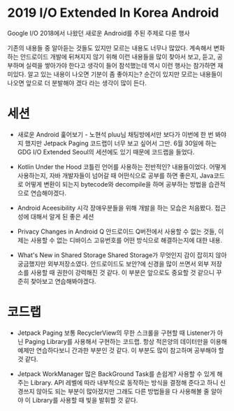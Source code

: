 # 2019 I/O Extended In Korea Android

Google I/O 2018에서 나왔던 새로운 Android를 주된 주제로 다룬 행사  

기존의 내용들 중 알아듣는 것들도 있지만 모르는 내용도 너무나 많았다. 계속해서 변화하는 안드로이드 개발에 뒤쳐지지 않기 위해 이런 내용들을 많이 찾아서 보고, 듣고, 공부하며 실력을 쌓아가야 한다고 생각이 들어 참석했는데 역시 이런 행사는 참가하면 재미있다. 알고 있는 내용이 나오면 기분이 좀 좋아지는? 순간이 있지만 모르는 내용들이 나오면 앞으로 더 분발해야 겠다 라는 생각이 많이 든다.

# 세션
* 새로운 Android 훑어보기 - 노현석
pluu님 채팅방에서만 보다가 이번에 한 번 봐야지 했지만 Jetpack Paging 코드랩이 너무 보고 싶어서 그만. 6월 30일에 하는 GDG I/O Extended Seoul의 세션에도 있기 때문에 코드랩을 들었다.

* Kotlin Under the Hood
코틀린 언어를 사용하는 전반적인? 내용들이었다. 어떻게 사용하는지, 자바 개발자들이 넘어갈 때 어떤식으로 공부를 하면 좋은지, Java코드로 어떻게 변환이 되는지 bytecode와 decompile을 하며 공부하는 방법을 습관적으로 연습해야겠다.

* Android Aceesibility
시각 장애우분들을 위해 개발을 하는 모습은 처음봤다. 접근성에 대해서 알게 된 좋은 세션

* Privacy Changes in Android Q
안드로이드 Q버전에서 사용할 수 없는 것들, 이제는 사용할 수 없는 디바이스 고유번호를 어떤 방식으로 해결하는지에 대한 내용.

* What's New in Shared Storage
Shared Storage가 무엇인지 감이 잡히지 않아 궁금했지만 외부저장소였다. 안드로이드도 보안?에 신경을 많이 쓰면서 외부 저장소를 사용할 때 권한이 강력해진 것 같다. 이 부분은 앞으로도 중요할 것 같으니 꾸준히 찾아보고 연습해봐야겠다.

# 코드랩
* Jetpack Paging
보통 RecyclerView의 무한 스크롤을 구현할 때 Listener가 아닌 Paging Library를 사용해서 구현하는 코드랩. 항상 적은양의 데이터만을 이용해 예제만 연습하다보니 간과한 부분인 것 같다. 이 부분도 많이 참고하며 공부해야 할 것 같다.

* Jetpack WorkManager
많은 BackGround Task를 손쉽게? 사용할 수 있게 해주는 Library. API 레벨에 따라 내부적으로 동작하는 방식을 결정해 준다고 하니 신경쓰지 않아도 되는 부분이 많아졌지만 그래도 다른 방법들을 다 사용해볼 줄 알아야 이 Library를 사용할 때 빛을 발휘할 것 같다.
